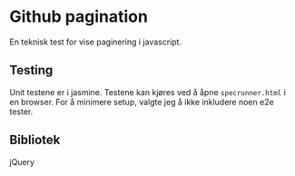 # Github pagination
En teknisk test for vise paginering i javascript.

## Testing
Unit testene er i jasmine. Testene kan kjøres ved å åpne `specrunner.html` i en browser. For å minimere setup, valgte jeg å ikke inkludere noen e2e tester.

## Bibliotek
jQuery
